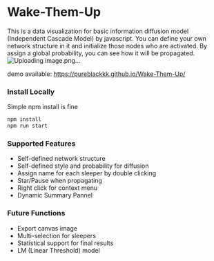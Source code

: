 # Wake-Them-Up
This is a data visualization for basic information diffusion model (Independent Cascade Model) by javascript.
You can define your own network structure in it and initialize those nodes who are activated. By assign a global probability, you can see how it will be propagated.
![Uploading image.png…]()

demo available: https://pureblackkk.github.io/Wake-Them-Up/

### Install Locally
Simple npm install is fine
```bash
npm install
npm run start
```

### Supported Features
+ Self-defined network structure
+ Self-defined style and probability for diffusion
+ Assign name for each sleeper by double clicking
+ Star/Pause when propagating
+ Right click for context menu
+ Dynamic Summary Pannel

### Future Functions
+ Export canvas image
+ Multi-selection for sleepers
+ Statistical support for final results
+ LM (Linear Threshold) model
